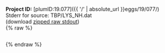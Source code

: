 **Project ID:** [plumID:19.077]({{ '/' | absolute_url }}eggs/19/077/)  
Stderr for source:  TBP/LYS_NH.dat   
(download [zipped raw stdout](LYS_NH.dat.plumed.stdout.txt.zip))  
{% raw %}
<pre>
</pre>
{% endraw %}
